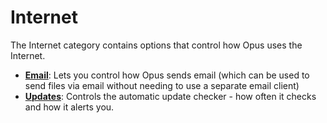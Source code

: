 # Internet

The Internet category contains options that control how Opus uses the Internet.

- **[Email](/Manual/preferences/preferences_categories/internet/email.md)**: Lets you control how Opus sends email (which can be used to send files via email without needing to use a separate email client)
- **[Updates](/Manual/preferences/preferences_categories/internet/updates.md)**: Controls the automatic update checker - how often it checks and how it alerts you.
